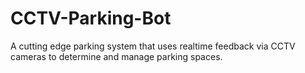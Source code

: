 # CCTV-Parking-Bot
 A cutting edge parking system that uses realtime feedback via CCTV cameras to determine and manage parking spaces.
